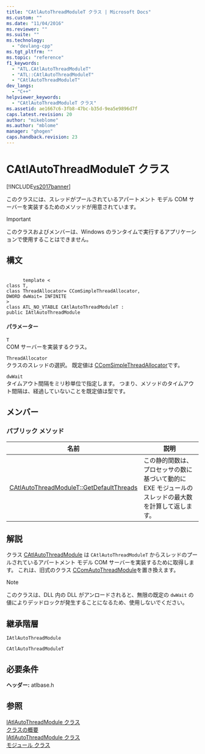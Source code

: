 ```yaml
---
title: "CAtlAutoThreadModuleT クラス | Microsoft Docs"
ms.custom: ""
ms.date: "11/04/2016"
ms.reviewer: ""
ms.suite: ""
ms.technology: 
  - "devlang-cpp"
ms.tgt_pltfrm: ""
ms.topic: "reference"
f1_keywords: 
  - "ATL.CAtlAutoThreadModuleT"
  - "ATL::CAtlAutoThreadModuleT"
  - "CAtlAutoThreadModuleT"
dev_langs: 
  - "C++"
helpviewer_keywords: 
  - "CAtlAutoThreadModuleT クラス"
ms.assetid: ae1667c6-3fb8-47bc-b35d-9ea5e9896d7f
caps.latest.revision: 20
author: "mikeblome"
ms.author: "mblome"
manager: "ghogen"
caps.handback.revision: 23
---
```

# CAtlAutoThreadModuleT クラス
[!INCLUDE[vs2017banner](../../assembler/inline/includes/vs2017banner.md)]

このクラスには、スレッドがプールされているアパートメント モデル COM サーバーを実装するためのメソッドが用意されています。  
  
> [!IMPORTANT]
>  このクラスおよびメンバーは、Windows のランタイムで実行するアプリケーションで使用することはできません。  
  
## 構文  
  
```  
  
      template <  
class T,  
class ThreadAllocator= CComSimpleThreadAllocator,  
DWORD dwWait= INFINITE   
>  
class ATL_NO_VTABLE CAtlAutoThreadModuleT :  
public IAtlAutoThreadModule  
```  
  
#### パラメーター  
 `T`  
 COM サーバーを実装するクラス。  
  
 `ThreadAllocator`  
 クラスのスレッドの選択。  既定値は [CComSimpleThreadAllocator](../../atl/reference/ccomsimplethreadallocator-class.md)です。  
  
 `dwWait`  
 タイムアウト間隔をミリ秒単位で指定します。  つまり、メソッドのタイムアウト間隔は、経過していないことを既定値は型です。  
  
## メンバー  
  
### パブリック メソッド  
  
|名前|説明|  
|--------|--------|  
|[CAtlAutoThreadModuleT::GetDefaultThreads](../Topic/CAtlAutoThreadModuleT::GetDefaultThreads.md)|この静的関数は、プロセッサの数に基づいて動的に EXE モジュールのスレッドの最大数を計算して返します。|  
  
## 解説  
 クラス [CAtlAutoThreadModule](../../atl/reference/catlautothreadmodule-class.md) は `CAtlAutoThreadModuleT` からスレッドのプールされているアパートメント モデル COM サーバーを実装するために取得します。  これは、旧式のクラス [CComAutoThreadModule](../../atl/reference/ccomautothreadmodule-class.md)を置き換えます。  
  
> [!NOTE]
>  このクラスは、DLL 内の DLL がアンロードされると、無限の既定の `dwWait` の値によりデッドロックが発生することになるため、使用しないでください。  
  
## 継承階層  
 `IAtlAutoThreadModule`  
  
 `CAtlAutoThreadModuleT`  
  
## 必要条件  
 **ヘッダー:** atlbase.h  
  
## 参照  
 [IAtlAutoThreadModule クラス](../../atl/reference/iatlautothreadmodule-class.md)   
 [クラスの概要](../../atl/atl-class-overview.md)   
 [IAtlAutoThreadModule クラス](../../atl/reference/iatlautothreadmodule-class.md)   
 [モジュール クラス](../Topic/ATL%20Module%20Classes.md)